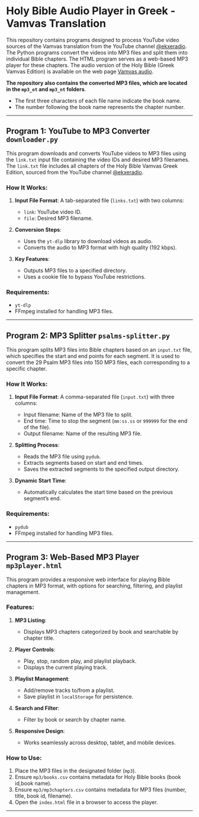 
# Holy Bible Audio Player in Greek - Vamvas Translation

This repository contains programs designed to process YouTube video sources of the Vamvas translation from the YouTube channel [@ekxeradio](https://www.youtube.com/@ekxeradio). The Python programs convert the videos into MP3 files and split them into individual Bible chapters. The HTML program serves as a web-based MP3 player for these chapters. The audio version of the Holy Bible (Greek Vamvas Edition) is available on the web page [Vamvas audio](https://ebible.gr/vamvasaudio).

**The repository also contains the converted MP3 files, which are located in the `mp3_ot` and `mp3_nt` folders**.

- The first three characters of each file name indicate the book name.
- The number following the book name represents the chapter number.

---

## Program 1: YouTube to MP3 Converter `downloader.py`

This program downloads and converts YouTube videos to MP3 files using the `link.txt` input file containing the video IDs and desired MP3 filenames. The `link.txt` file includes all chapters of the Holy Bible Vamvas Greek Edition, sourced from the YouTube channel [@ekxeradio](https://www.youtube.com/@ekxeradio).

### How It Works:
1. **Input File Format**: A tab-separated file (`links.txt`) with two columns:
   - `link`: YouTube video ID.
   - `file`: Desired MP3 filename.

2. **Conversion Steps**:
   - Uses the `yt-dlp` library to download videos as audio.
   - Converts the audio to MP3 format with high quality (192 kbps).

3. **Key Features**:
   - Outputs MP3 files to a specified directory.
   - Uses a cookie file to bypass YouTube restrictions.

### Requirements:
- `yt-dlp`
- FFmpeg installed for handling MP3 files.

---

## Program 2: MP3 Splitter `psalms-splitter.py`

This program splits MP3 files into Bible chapters based on an `input.txt` file, which specifies the start and end points for each segment. It is used to convert the 29 Psalm MP3 files into 150 MP3 files, each corresponding to a specific chapter.

### How It Works:
1. **Input File Format**: A comma-separated file (`input.txt`) with three columns:
   - Input filename: Name of the MP3 file to split.
   - End time: Time to stop the segment (`mm:ss.ss` or `999999` for the end of the file).
   - Output filename: Name of the resulting MP3 file.

2. **Splitting Process**:
   - Reads the MP3 file using `pydub`.
   - Extracts segments based on start and end times.
   - Saves the extracted segments to the specified output directory.

3. **Dynamic Start Time**:
   - Automatically calculates the start time based on the previous segment’s end.

### Requirements:
- `pydub`
- FFmpeg installed for handling MP3 files.

---

## Program 3: Web-Based MP3 Player `mp3player.html`

This program provides a responsive web interface for playing Bible chapters in MP3 format, with options for searching, filtering, and playlist management.

### Features:
1. **MP3 Listing**:
   - Displays MP3 chapters categorized by book and searchable by chapter title.

2. **Player Controls**:
   - Play, stop, random play, and playlist playback.
   - Displays the current playing track.

3. **Playlist Management**:
   - Add/remove tracks to/from a playlist.
   - Save playlist in `localStorage` for persistence.

4. **Search and Filter**:
   - Filter by book or search by chapter name.

5. **Responsive Design**:
   - Works seamlessly across desktop, tablet, and mobile devices.

### How to Use:
1. Place the MP3 files in the designated folder (`mp3`).
2. Ensure `mp3/books.csv` contains metadata for Holy Bible books (book id,book name).
3. Ensure `mp3/mp3chapters.csv` contains metadata for MP3 files (number, title, book id, filename).
4. Open the `index.html` file in a browser to access the player.

---

